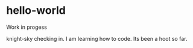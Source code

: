 # hello-world

Work in progess

knight-sky checking in. 
I am learning how to code. Its been a hoot so far. 
